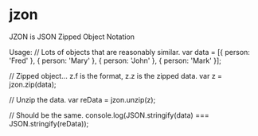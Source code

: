 # jzon
JZON is JSON Zipped Object Notation

Usage:
// Lots of objects that are reasonably similar.
var data = [{ person: 'Fred' }, { person: 'Mary' }, { person: 'John' }, { person: 'Mark' }];

// Zipped object... z.f is the format, z.z is the zipped data.
var z = jzon.zip(data);

// Unzip the data.
var reData = jzon.unzip(z);

// Should be the same.
console.log(JSON.stringify(data) === JSON.stringify(reData));
